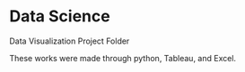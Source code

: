 # Data Science
Data Visualization Project Folder

These works were made through python, Tableau, and Excel. 
